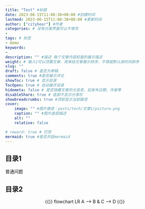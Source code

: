 ```yaml
---
title: "Test" #标题
date: 2023-06-15T11:08:38+08:00 #创建时间
lastmod: 2023-06-15T11:08:38+08:00 #更新时间
author: ["citybear"] #作者
categories: # 没有分类界面可以不填写
- 
tags: # 标签
- demo
keywords: 
- 
description: "" #描述 每个文章内容前面的展示描述
weight: # 输入1可以顶置文章，用来给文章展示排序，不填就默认按时间排序
slug: ""
draft: false # 是否为草稿
comments: true #是否展示评论
showToc: true # 显示目录
TocOpen: true # 自动展开目录
hidemeta: false # 是否隐藏文章的元信息，如发布日期、作者等
disableShare: true # 底部不显示分享栏
showbreadcrumbs: true #顶部显示当前路径
cover:
    image: "" #图片路径：posts/tech/文章1/picture.png
    caption: "" #图片底部描述
    alt: ""
    relative: false

# reward: true # 打赏
mermaid: true #是否开启mermaid
---
```


## 目录1
普通问题

## 目录2

<div align="center">

{{<mermaid>}}
    flowchart LR
        A --> B & C --> D
{{</mermaid>}}   

</div>